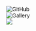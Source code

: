 ![GitHub](https://github-readme-stats.vercel.app/api/top-langs/?username=rmunozgonzalo&layout=compact&count_private=true)
<br>
![Gallery](https://gmunoz.cl/upload/images/6015876c3d015_rsz_dsc_0109.jpg)
<br>
![](http://i.imgur.com/OUkLi.gif)
